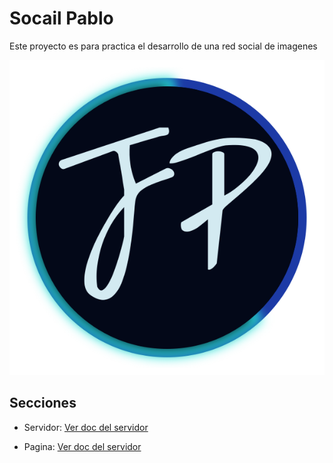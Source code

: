 # Socail Pablo

Este proyecto es para practica el desarrollo de una red social de imagenes

[![Logo pagina](page/public/logo.svg "Este es el logo de la pagina")](page "Ver logo")

## Secciones
- Servidor: [Ver doc del servidor](service "Ver doc del servidor")

- Pagina: [Ver doc del servidor](page "Ver doc de la pagina")